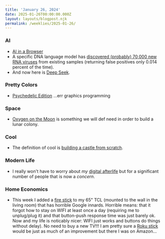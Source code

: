 ```yaml
---
title: 'January 26, 2024'
date: 2025-01-26T00:00:00.000Z
layout: layouts/blogpost.njk
permalink: /weeklies/2025-01-26/
---
```

### AI
* [AI in a Browser](https://openai.com/index/introducing-operator/)
* A specific DNA language model has [discovered (probably) 70,000 new RNA viruses](https://singularityhub.com/2024/10/23/scientists-just-discovered-over-70000-bizarre-new-viruses-with-ai/)
from existing samples (returning false positives only 0.014 percent of the time).
* And now here is [Deep Seek](https://www.deepseek.com/).

### Pretty Colors
* [Psychedelic Edition](https://benpence.com/blog/post/psychedelic-graphics-0) ...err graphics programming

### Space
* [Oxygen on the Moon](https://www.bbc.com/news/articles/cd7nr8wv5r9o) is something we will def need in
order to build a lunar colony.

### Cool
* The definition of cool is [building a castle from scratch](https://www.guedelon.fr/en/).

### Modern Life
* I really won't have to worry about
*my* [digital afterlife](https://singularityhub.com/2025/01/21/logging-off-life-but-living-on-how-ai-is-redefining-death-memory-and-immortality/)
but for a significant number of people that is now a *concern*.

### Home Economics
* This week I added a [fire stick](https://www.amazon.com/Amazon-Fire-TV-Stick-4K-with-USB-Power-Cable/dp/B0D6HLRD9H) to my 65" TCL (mounted to the wall in the living room) that has horrible Google innards.
Horrible means: that it forgot how to stay on WIFI at least once a day (requiring me to unplug/plug it) and that button-push response time was just barely ok.
Now and my life is noticably nicer: WIFI just works and buttons do things without delay).  No need to buy a new TV!!!
I am pretty sure a [Roku stick](https://www.amazon.com/Roku-Streaming-Device-Vision-Controls/dp/B09BKCDXZC?sr=1-3) would be just as much of an improvement but there I was on Amazon...
